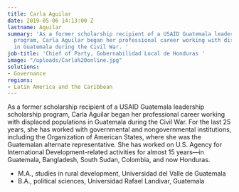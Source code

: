 ```yaml
---
title: Carla Aguilar
date: 2019-05-06 14:13:00 Z
lastname: Aguilar
summary: 'As a former scholarship recipient of a USAID Guatemala leadership scholarship
  program, Carla Aguilar began her professional career working with displaced populations
  in Guatemala during the Civil War. '
job-title: 'Chief of Party, Gobernabilidad Local de Honduras '
image: "/uploads/Carla%20online.jpg"
solutions:
- Governance
regions:
- Latin America and the Caribbean
---
```


As a former scholarship recipient of a USAID Guatemala leadership scholarship program, Carla Aguilar began her professional career working with displaced populations in Guatemala during the Civil War. For the last 25 years, she has worked with governmental and nongovernmental institutions, including the Organization of American States, where she was the Guatemalan alternate representative. She has worked on U.S. Agency for International Development-related activities for almost 15 years—in Guatemala, Bangladesh, South Sudan, Colombia, and now Honduras.

* M.A., studies in rural development, Universidad del Valle de Guatemala 
* B.A., political sciences, Universidad Rafael Landivar, Guatemala